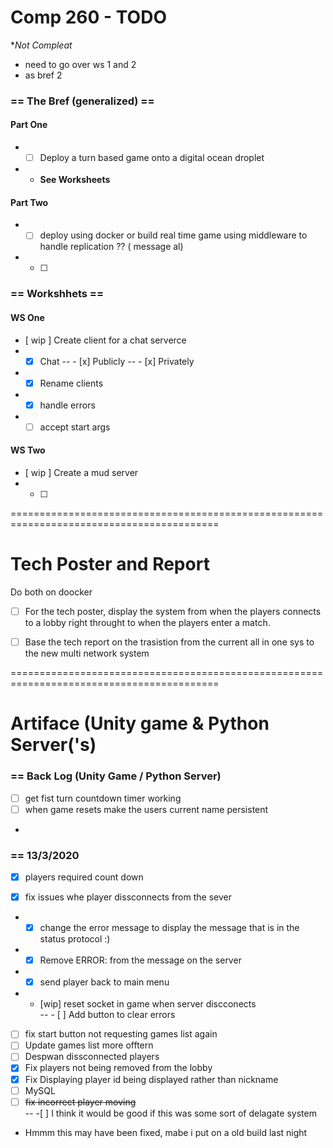 # Comp 260 - TODO

**Not Compleat*
- need to go over ws 1 and 2
- as bref 2

### == The Bref (generalized) ==
#### Part One
- - [ ] Deploy a turn based game onto a digital ocean droplet
- - **See Worksheets**

#### Part Two
- - [ ] deploy using docker or build real time game using middleware to handle replication ?? ( message al)
- - [ ]


### == Workshhets ==
#### WS One
- [ wip ] Create client for a chat serverce  
- - [x] Chat
-- - [x] Publicly
-- - [x] Privately
- - [x] Rename clients
- - [x] handle errors
- - [ ] accept start args

#### WS Two
- [ wip ] Create a mud server
- -[ ]

==========================================================================================

# Tech Poster and Report
Do both on doocker 

- [ ] For the tech poster, display the system from when the players connects to a lobby right throught to when the players enter a match.

- [ ] Base the tech report on the trasistion from the current all in one sys to the new multi network system

==========================================================================================

# Artiface (Unity game & Python Server('s)

### == Back Log (Unity Game / Python Server)
- [ ] get fist turn countdown timer working
- [ ] when game resets make the users current name persistent
-

### == 13/3/2020

- [x] players required count down

- [x] fix issues whe player dissconnects from the sever
- - [x] change the error message to display the message that is in the status protocol :)
- - [x] Remove ERROR: from the message on the server
- - [x] send player back to main menu
- - [wip] reset socket in game when server discconects  
-- - [ ] Add button to clear errors  
- [ ] fix start button not requesting games list again  
- [ ] Update games list more offtern  
- [ ] Despwan dissconnected players  
- [x] Fix players not being removed from the lobby  
- [x] Fix Displaying player id being displayed rather than nickname
- [ ] MySQL
- [ ] ~~fix incorrect player moving~~  
-- -[ ] I think it would be good if this was some sort of delagate system  
- Hmmm this may have been fixed, mabe i put on a old build last night  

